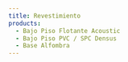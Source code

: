 ```yaml
---
title: Revestimiento
products:
  - Bajo Piso Flotante Acoustic
  - Bajo Piso PVC / SPC Densus
  - Base Alfombra
---
```

